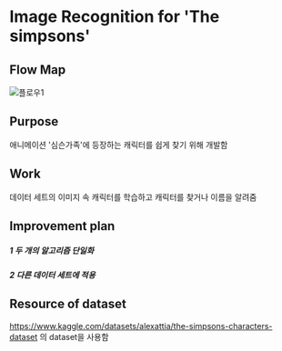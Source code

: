 # Image Recognition for 'The simpsons' 
## Flow Map
![플로우1](https://github.com/user-attachments/assets/c4036467-e767-4019-b8bc-c917742d9ab8)


## Purpose
애니메이션 '심슨가족'에 등장하는 캐릭터를 쉽게 찾기 위해 개발함

## Work
데이터 세트의 이미지 속 캐릭터를 학습하고 캐릭터를 찾거나 이름을 알려줌

## Improvement plan 
##### 1  두 개의 알고리즘 단일화
##### 2  다른 데이터 세트에 적용
 

## Resource of dataset
<https://www.kaggle.com/datasets/alexattia/the-simpsons-characters-dataset> 의 dataset을 사용함
